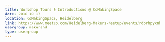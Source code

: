 ```yaml
---
title: Workshop Tours & Introductions @ CoMakingSpace
date: 2018-10-17
location: CoMakingSpace, Heidelberg
link: https://www.meetup.com/Heidelberg-Makers-Meetup/events/rdbrhpyxnbwb/
usergroup: makershd
type: usergroup
---
```

